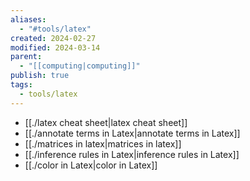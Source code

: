 ```yaml
---
aliases:
  - "#tools/latex"
created: 2024-02-27
modified: 2024-03-14
parent:
  - "[[computing|computing]]"
publish: true
tags:
  - tools/latex
---
```

- [[./latex cheat sheet|latex cheat sheet]]
- [[./annotate terms in Latex|annotate terms in Latex]]
- [[./matrices in latex|matrices in latex]]
- [[./inference rules in Latex|inference rules in Latex]]
- [[./color in Latex|color in Latex]]